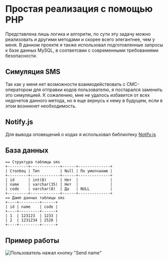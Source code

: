 # Простая реализация с помощью PHP
Представлена лишь логика и алгоритм, по сути эту задачу можно реализовать и другими методами и скорее всего элегантнее, чем у меня. В данном проекте я также использовал подготовленные запросы к базе данных MySQL, в соответсвии с современными требованиями безопасности.

## Симуляция SMS
Так как у меня нет возможности взаимодействовать с СМС-оператором для отправки кодов пользователю, я постарался заменить это симуляцией. К сожалению, мне не удалось избавится от всех недочетов данного метода, но я еще вернусь к нему в будущем, если в этом возникнет необходимость.

## Notify.js
Для вывода оповещений о кодах я использовал библиотеку [Notify.js](https://notifyjs.jpillora.com/)
 
## База данных
```
== Структура таблицы sms
+---------+-------------+------+--------------+
| Столбец | Тип         | Null | По умолчанию |
+---------+-------------+------+--------------+
| id      | int(8)      | Нет  |              |
| name    | varchar(35) | Нет  |              |
| code    | varchar(8)  | Да   | NULL         |
+---------+-------------+------+--------------+
== Дамп данных таблицы sms
+----+---------+------+
| id | name    | code |
+----+---------+------+
| 1  | 123123  | 1233 |
| 2  | 1231234 | 2520 |
+----+---------+------+
``` 

## Пример работы
![Пользователь нажал кнопку "Send name"](https://i.ibb.co/p2nZb1h/4.png)
